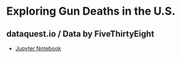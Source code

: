 # Exploring Gun Deaths in the U.S.

## dataquest.io / Data by FiveThirtyEight

- [Jupyter Notebook](https://github.com/jj-val/gun_deaths_in_us-data/blob/master/Exploring_US_Gun_Deaths.ipynb)

